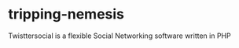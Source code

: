 tripping-nemesis
================

Twisttersocial is a flexible Social Networking software written in PHP